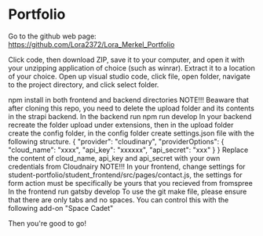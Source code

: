 # Portfolio
Go to the github web page: https://github.com/Lora2372/Lora_Merkel_Portfolio

Click code, then download ZIP, save it to your computer, and open it with your unzipping application of choice (such as winrar). Extract it to a location of your choice. Open up visual studio code, click file, open folder, navigate to the project directory, and click select folder.

npm install in both frontend and backend directories
NOTE!!! Beaware that after cloning this repo, you need to delete the upload folder and its contents in the strapi backend.
In the backend run npm run develop
In your backend recreate the folder upload under extensions, then in the upload folder create the config folder, in the config folder create settings.json file with the following structure.
    { "provider": "cloudinary", "providerOptions": { "cloud_name": "xxxx", "api_key": "xxxxxx", "api_secret": "xxx" } } Replace the content of cloud_name, api_key and api_secret with your own credentials from Cloudnairy
NOTE!!! In your frontend, change settings for student-portfolio/student_frontend/src/pages/contact.js, the settings for form action must be specifically be yours that you recieved from fromspree
In the frontend run gatsby develop
To use the git make file, please ensure that there are only tabs and no spaces. You can control this with the following add-on "Space Cadet"

Then you're good to go!
